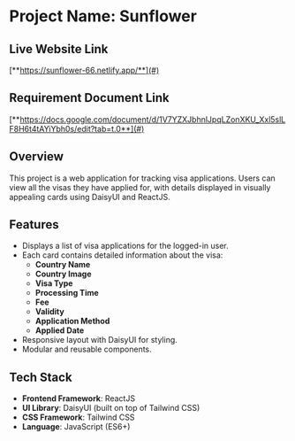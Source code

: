 # Project Name: Sunflower

## Live Website Link
[**https://sunflower-66.netlify.app/**](#)

## Requirement Document Link
[**https://docs.google.com/document/d/1V7YZXJbhnlJpqLZonXKU_Xxl5slLF8H6t4tAYiYbh0s/edit?tab=t.0**](#)

## Overview
This project is a web application for tracking visa applications. Users can view all the visas they have applied for, with details displayed in visually appealing cards using DaisyUI and ReactJS.

## Features

- Displays a list of visa applications for the logged-in user.
- Each card contains detailed information about the visa:
  - **Country Name**
  - **Country Image**
  - **Visa Type**
  - **Processing Time**
  - **Fee**
  - **Validity**
  - **Application Method**
  - **Applied Date**
- Responsive layout with DaisyUI for styling.
- Modular and reusable components.

## Tech Stack

- **Frontend Framework**: ReactJS
- **UI Library**: DaisyUI (built on top of Tailwind CSS)
- **CSS Framework**: Tailwind CSS
- **Language**: JavaScript (ES6+)


